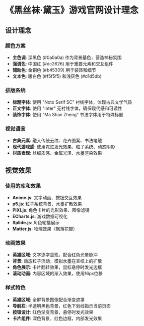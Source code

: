 # 《黑丝袜·黛玉》游戏官网设计理念

## 设计理念

### 颜色方案
- **主色调**: 深黑色 (#0a0a0a) 作为背景基色，营造神秘氛围
- **强调色**: 中国红 (#dc2626) 用于重要元素和交互组件
- **辅助色**: 金铜色 (#b45309) 用于装饰和细节
- **文本色**: 暖白色 (#f5f5f5) 和浅灰色 (#d1d5db)

### 排版系统
- **标题字体**: 使用 "Noto Serif SC" 衬线字体，体现古典文学气质
- **正文字体**: 使用 "Inter" 无衬线字体，确保现代感和可读性
- **装饰字体**: 使用 "Ma Shan Zheng" 书法字体用于特殊标题

### 视觉语言
- **古典元素**: 融入传统云纹、花卉图案、书法笔触
- **现代游戏感**: 使用霓虹发光效果、粒子系统、动态阴影
- **材质表现**: 丝绸质感、金属光泽、水墨渲染效果

## 视觉效果

### 使用的库和效果
- **Anime.js**: 文字动画、按钮交互效果
- **p5.js**: 粒子系统背景、水墨扩散效果
- **PIXI.js**: 角色卡片的光影效果、图像滤镜
- **ECharts.js**: 游戏数据可视化
- **Splide.js**: 角色轮播展示
- **Matter.js**: 物理效果（飘落花瓣）

### 动画效果
- **英雄区域**: 文字逐字显现，配合红色光晕脉冲
- **背景**: 动态粒子流动，模拟水墨在宣纸上的扩散
- **角色展示**: 卡片翻转效果，鼠标悬停时发光边框
- **滚动动画**: 内容区域的渐入效果，使用16px位移

### 样式特色
- **英雄区域**: 全屏背景图像配合渐变遮罩
- **导航栏**: 半透明黑色背景，红色下划线指示当前页面
- **按钮设计**: 红色渐变背景，悬停时发光效果
- **卡片组件**: 深色背景，红色边框，内部发光效果